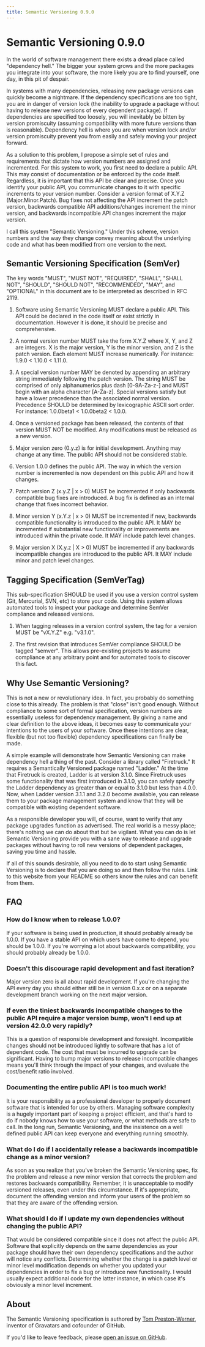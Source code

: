 ```yaml
---
title: Semantic Versioning 0.9.0
---
```


# Semantic Versioning 0.9.0

In the world of software management there exists a dread place called
"dependency hell." The bigger your system grows and the more packages you
integrate into your software, the more likely you are to find yourself, one day,
in this pit of despair.

In systems with many dependencies, releasing new package versions can quickly
become a nightmare. If the dependency specifications are too tight, you are in
danger of version lock (the inability to upgrade a package without having to
release new versions of every dependent package). If dependencies are specified
too loosely, you will inevitably be bitten by version promiscuity (assuming
compatibility with more future versions than is reasonable). Dependency hell is
where you are when version lock and/or version promiscuity prevent you from
easily and safely moving your project forward.

As a solution to this problem, I propose a simple set of rules and requirements
that dictate how version numbers are assigned and incremented. For this system
to work, you first need to declare a public API. This may consist of
documentation or be enforced by the code itself. Regardless, it is important
that this API be clear and precise. Once you identify your public API, you
communicate changes to it with specific increments to your version number.
Consider a version format of X.Y.Z (Major.Minor.Patch). Bug fixes not affecting
the API increment the patch version, backwards compatible API additions/changes
increment the minor version, and backwards incompatible API changes increment
the major version.

I call this system "Semantic Versioning." Under this scheme, version numbers and
the way they change convey meaning about the underlying code and what has been
modified from one version to the next.

## Semantic Versioning Specification (SemVer)

The key words "MUST", "MUST NOT", "REQUIRED", "SHALL", "SHALL NOT", "SHOULD",
"SHOULD NOT", "RECOMMENDED", "MAY", and "OPTIONAL" in this document are to be
interpreted as described in RFC 2119.

1. Software using Semantic Versioning MUST declare a public API. This API could
   be declared in the code itself or exist strictly in documentation. However it
   is done, it should be precise and comprehensive.

1. A normal version number MUST take the form X.Y.Z where X, Y, and Z are
   integers. X is the major version, Y is the minor version, and Z is the patch
   version. Each element MUST increase numerically. For instance: 1.9.0 < 1.10.0
   < 1.11.0.

1. A special version number MAY be denoted by appending an arbitrary string
   immediately following the patch version. The string MUST be comprised of only
   alphanumerics plus dash [0-9A-Za-z-] and MUST begin with an alpha character
   [A-Za-z]. Special versions satisfy but have a lower precedence than the
   associated normal version. Precedence SHOULD be determined by lexicographic
   ASCII sort order. For instance: 1.0.0beta1 < 1.0.0beta2 < 1.0.0.

1. Once a versioned package has been released, the contents of that version MUST
   NOT be modified. Any modifications must be released as a new version.

1. Major version zero (0.y.z) is for initial development. Anything may change at
   any time. The public API should not be considered stable.

1. Version 1.0.0 defines the public API. The way in which the version number is
   incremented is now dependent on this public API and how it changes.

1. Patch version Z (x.y.Z | x > 0) MUST be incremented if only backwards
   compatible bug fixes are introduced. A bug fix is defined as an internal
   change that fixes incorrect behavior.

1. Minor version Y (x.Y.z | x > 0) MUST be incremented if new, backwards
   compatible functionality is introduced to the public API. It MAY be
   incremented if substantial new functionality or improvements are introduced
   within the private code. It MAY include patch level changes.

1. Major version X (X.y.z | X > 0) MUST be incremented if any backwards
   incompatible changes are introduced to the public API. It MAY include minor
   and patch level changes.

## Tagging Specification (SemVerTag)

This sub-specification SHOULD be used if you use a version control system (Git,
Mercurial, SVN, etc) to store your code. Using this system allows automated
tools to inspect your package and determine SemVer compliance and released
versions.

1. When tagging releases in a version control system, the tag for a version MUST
   be "vX.Y.Z" e.g. "v3.1.0".

1. The first revision that introduces SemVer compliance SHOULD be tagged
   "semver". This allows pre-existing projects to assume compliance at any
   arbitrary point and for automated tools to discover this fact.

## Why Use Semantic Versioning?

This is not a new or revolutionary idea. In fact, you probably do something
close to this already. The problem is that "close" isn't good enough. Without
compliance to some sort of formal specification, version numbers are essentially
useless for dependency management. By giving a name and clear definition to the
above ideas, it becomes easy to communicate your intentions to the users of your
software. Once these intentions are clear, flexible (but not too flexible)
dependency specifications can finally be made.

A simple example will demonstrate how Semantic Versioning can make dependency
hell a thing of the past. Consider a library called "Firetruck." It requires a
Semantically Versioned package named "Ladder." At the time that Firetruck is
created, Ladder is at version 3.1.0. Since Firetruck uses some functionality
that was first introduced in 3.1.0, you can safely specify the Ladder dependency
as greater than or equal to 3.1.0 but less than 4.0.0. Now, when Ladder version
3.1.1 and 3.2.0 become available, you can release them to your package
management system and know that they will be compatible with existing dependent
software.

As a responsible developer you will, of course, want to verify that any package
upgrades function as advertised. The real world is a messy place; there's
nothing we can do about that but be vigilant. What you can do is let Semantic
Versioning provide you with a sane way to release and upgrade packages without
having to roll new versions of dependent packages, saving you time and hassle.

If all of this sounds desirable, all you need to do to start using Semantic
Versioning is to declare that you are doing so and then follow the rules. Link
to this website from your README so others know the rules and can benefit from
them.

## FAQ

### How do I know when to release 1.0.0?

If your software is being used in production, it should probably already be
1.0.0. If you have a stable API on which users have come to depend, you should
be 1.0.0. If you're worrying a lot about backwards compatibility, you should
probably already be 1.0.0.

### Doesn't this discourage rapid development and fast iteration?

Major version zero is all about rapid development. If you're changing the API
every day you should either still be in version 0.x.x or on a separate
development branch working on the next major version.

### If even the tiniest backwards incompatible changes to the public API require a major version bump, won't I end up at version 42.0.0 very rapidly?

This is a question of responsible development and foresight. Incompatible
changes should not be introduced lightly to software that has a lot of dependent
code. The cost that must be incurred to upgrade can be significant. Having to
bump major versions to release incompatible changes means you'll think through
the impact of your changes, and evaluate the cost/benefit ratio involved.

### Documenting the entire public API is too much work!

It is your responsibility as a professional developer to properly document
software that is intended for use by others. Managing software complexity is a
hugely important part of keeping a project efficient, and that's hard to do if
nobody knows how to use your software, or what methods are safe to call. In the
long run, Semantic Versioning, and the insistence on a well defined public API
can keep everyone and everything running smoothly.

### What do I do if I accidentally release a backwards incompatible change as a minor version?

As soon as you realize that you've broken the Semantic Versioning spec, fix the
problem and release a new minor version that corrects the problem and restores
backwards compatibility. Remember, it is unacceptable to modify versioned
releases, even under this circumstance. If it's appropriate, document the
offending version and inform your users of the problem so that they are aware of
the offending version.

### What should I do if I update my own dependencies without changing the public API?

That would be considered compatible since it does not affect the public API.
Software that explicitly depends on the same dependencies as your package should
have their own dependency specifications and the author will notice any
conflicts. Determining whether the change is a patch level or minor level
modification depends on whether you updated your dependencies in order to fix a
bug or introduce new functionality. I would usually expect additional code for
the latter instance, in which case it's obviously a minor level increment.

## About

The Semantic Versioning specification is authored by
[Tom Preston-Werner](http://tom.preston-werner.com), inventor of Gravatars and
cofounder of GitHub.

If you'd like to leave feedback, please
[open an issue on GitHub](https://github.com/mojombo/semver.org/issues).
